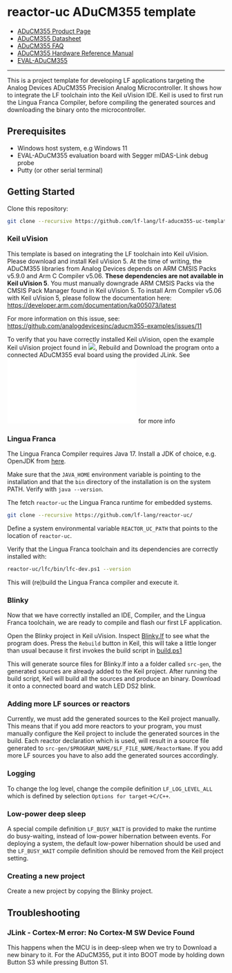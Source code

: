 # reactor-uc ADuCM355 template

* [ADuCM355 Product Page](https://www.analog.com/en/products/aducm355.html)
* [ADuCM355 Datasheet](https://www.analog.com/media/en/technical-documentation/data-sheets/ADuCM355.pdf)
* [ADuCM355 FAQ](https://ez.analog.com/analog-microcontrollers/precision-microcontrollers/w/documents/14004/aducm355-faq)
* [ADuCM355 Hardware Reference Manual](https://www.analog.com/media/en/technical-documentation/user-guides/ADuCM355-Hardware-Reference-Manual-UG-1262.pdf)
* [EVAL-ADuCM355](https://www.analog.com/en/design-center/evaluation-hardware-and-software/evaluation-boards-kits/EVAL-ADuCM355.html)

---

This is a project template for developing LF applications targeting the Analog Devices ADuCM355 Precision Analog Microcontroller. It shows how to integrate the LF toolchain into the Keil uVision IDE. Keil is used to first run the Lingua Franca Compiler, before compiling the generated sources and downloading the binary onto the microcontroller.

## Prerequisites
* Windows host system, e.g Windows 11
* EVAL-ADuCM355 evaluation board with Segger mIDAS-Link debug probe
* Putty (or other serial terminal)

## Getting Started

Clone this repository:

```sh
git clone --recursive https://github.com/lf-lang/lf-aducm355-uc-template/
```

### Keil uVision
This template is based on integrating the LF toolchain into Keil uVision. Please download and install Keil uVision 5. At the time of writing, the ADuCM355 libraries from Analog Devices depends on ARM CMSIS Packs v5.9.0 and Arm C Compiler v5.06. **These dependencies are not available in Keil uVision 5**. You must manually downgrade ARM CMSIS Packs via the CMSIS Pack Manager found in Keil uVision 5. To install Arm Compiler v5.06 with Keil uVision 5, please follow the documentation here: https://developer.arm.com/documentation/ka005073/latest

For more information on this issue, see: https://github.com/analogdevicesinc/aducm355-examples/issues/11

To verify that you have correctly installed Keil uVision, open the example Keil uVision project found in ![](HelloWorld/M355_GPIO/ARM/M355_GPIO.uvprojx), Rebuild and Download the program onto a connected ADuCM355 eval board using the provided JLink. See ![](HelloWorld/README.md) for more info

### Lingua Franca
The Lingua Franca Compiler requires Java 17. Install a JDK of choice, e.g. OpenJDK from [here](https://learn.microsoft.com/en-us/java/openjdk/download#openjdk-17).

Make sure that the `JAVA_HOME` environment variable is pointing to the installation and that the `bin` directory of the installation is on the system PATH. Verify with `java --version`. 

The fetch `reactor-uc` the Lingua Franca runtime for embedded systems. 

```sh
git clone --recursive https://github.com/lf-lang/reactor-uc/
```

Define a system environmental variable `REACTOR_UC_PATH` that points to the location of `reactor-uc`. 

Verify that the Lingua Franca toolchain and its dependencies are correctly installed with:

```sh
reactor-uc/lfc/bin/lfc-dev.ps1 --version
```

This will (re)build the Lingua Franca compiler and execute it.

### Blinky
Now that we have correctly installed an IDE, Compiler, and the Lingua Franca toolchain, we are ready to compile and flash our first LF application.

Open the Blinky project in Keil uVision. Inspect [Blinky.lf](Blinky/src/Blinky.lf) to see what the program does. Press the `Rebuild` button in Keil, this will take a little longer than usual because it first invokes the build script in [build.ps1](Blinky/build.ps1) 

This will generate source files for Blinky.lf into a a folder called `src-gen`, the generated sources are already added to the Keil project. After running the build script, Keil will build all the sources and produce an binary. Download it onto a connected board and watch LED DS2 blink.

### Adding more LF sources or reactors
Currently, we must add the generated sources to the Keil project manually. This means that if you add more reactors to your program, you must manually configure the Keil project to include the generated sources in the build. Each reactor declaration which is used, will result in a source file generated to `src-gen/$PROGRAM_NAME/$LF_FILE_NAME/ReactorName`. If you add more LF sources you have to also add the generated sources accordingly.

### Logging
To change the log level, change the compile definition `LF_LOG_LEVEL_ALL` which is defined by selection `Options for target`->`C/C++`.

### Low-power deep sleep
A special compile definition `LF_BUSY_WAIT` is provided to make the runtime do busy-waiting, instead of low-power hibernation between events. For deploying a system, the default low-power hibernation should be used and the `LF_BUSY_WAIT` compile definition should be removed from the Keil project setting.

### Creating a new project
Create a new project by copying the Blinky project. 


## Troubleshooting

### JLink - Cortex-M error: No Cortex-M SW Device Found
This happens when the MCU is in deep-sleep when we try to Download a new binary to it. For the ADuCM355, put it into BOOT mode by holding down Button S3 while pressing Button S1.